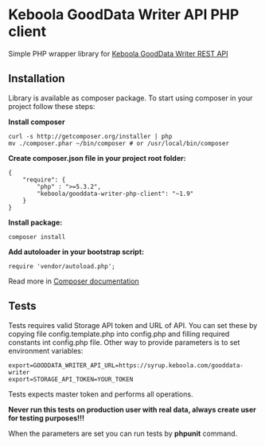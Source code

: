 # Keboola GoodData Writer API PHP client

Simple PHP wrapper library for [Keboola GoodData Writer REST API](http://docs.keboolagooddatawriter.apiary.io/)

## Installation

Library is available as composer package.
To start using composer in your project follow these steps:

**Install composer**
  
    curl -s http://getcomposer.org/installer | php
    mv ./composer.phar ~/bin/composer # or /usr/local/bin/composer


**Create composer.json file in your project root folder:**

    {
        "require": {
            "php" : ">=5.3.2",
            "keboola/gooddata-writer-php-client": "~1.9"
        }
    }

**Install package:**

    composer install


**Add autoloader in your bootstrap script:**

    require 'vendor/autoload.php';


Read more in [Composer documentation](http://getcomposer.org/doc/01-basic-usage.md)



## Tests
Tests requires valid Storage API token and URL of API.
You can set these by copying file config.template.php into config.php and filling required constants int config.php file. Other way to provide parameters is to set environment variables:

	export=GOODDATA_WRITER_API_URL=https://syrup.keboola.com/gooddata-writer
    export=STORAGE_API_TOKEN=YOUR_TOKEN

Tests expects master token and performs all operations.

**Never run this tests on production user with real data, always create user for testing purposes!!!**

When the parameters are set you can run tests by **phpunit** command. 

